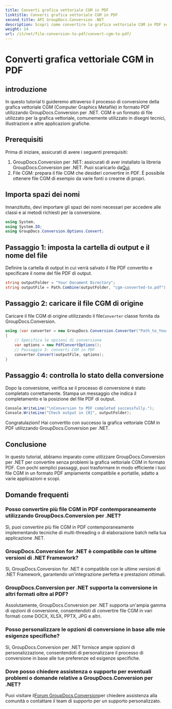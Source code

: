 ```yaml
---
title: Converti grafica vettoriale CGM in PDF
linktitle: Converti grafica vettoriale CGM in PDF
second_title: API GroupDocs.Conversion .NET
description: Scopri come convertire la grafica vettoriale CGM in PDF senza sforzo utilizzando GroupDocs.Conversion per .NET. Segui il nostro tutorial passo dopo passo.
weight: 14
url: /it/net/file-conversion-to-pdf/convert-cgm-to-pdf/
---
```


# Converti grafica vettoriale CGM in PDF

## introduzione
In questo tutorial ti guideremo attraverso il processo di conversione della grafica vettoriale CGM (Computer Graphics Metafile) in formato PDF utilizzando GroupDocs.Conversion per .NET. CGM è un formato di file utilizzato per la grafica vettoriale, comunemente utilizzato in disegni tecnici, illustrazioni e altre applicazioni grafiche.
## Prerequisiti
Prima di iniziare, assicurati di avere i seguenti prerequisiti:
1.  GroupDocs.Conversion per .NET: assicurati di aver installato la libreria GroupDocs.Conversion per .NET. Puoi scaricarlo da[Qui](https://releases.groupdocs.com/conversion/net/).
2. File CGM: prepara il file CGM che desideri convertire in PDF. È possibile ottenere file CGM di esempio da varie fonti o crearne di propri.

## Importa spazi dei nomi
Innanzitutto, devi importare gli spazi dei nomi necessari per accedere alle classi e ai metodi richiesti per la conversione.
```csharp
using System;
using System.IO;
using GroupDocs.Conversion.Options.Convert;
```
## Passaggio 1: imposta la cartella di output e il nome del file
Definire la cartella di output in cui verrà salvato il file PDF convertito e specificare il nome del file PDF di output.
```csharp
string outputFolder = "Your Document Directory";
string outputFile = Path.Combine(outputFolder, "cgm-converted-to.pdf");
```
## Passaggio 2: caricare il file CGM di origine
 Caricare il file CGM di origine utilizzando il file`Converter` classe fornita da GroupDocs.Conversion.
```csharp
using (var converter = new GroupDocs.Conversion.Converter("Path_to_Your_CGM_File"))
{
    // Specifica le opzioni di conversione
    var options = new PdfConvertOptions();
    // Passaggio 3: converti CGM in PDF
    converter.Convert(outputFile, options);
}
```
## Passaggio 4: controlla lo stato della conversione
Dopo la conversione, verifica se il processo di conversione è stato completato correttamente. Stampa un messaggio che indica il completamento e la posizione del file PDF di output.
```csharp
Console.WriteLine("\nConversion to PDF completed successfully.");
Console.WriteLine("Check output in {0}", outputFolder);
```
Congratulazioni! Hai convertito con successo la grafica vettoriale CGM in PDF utilizzando GroupDocs.Conversion per .NET.

## Conclusione
In questo tutorial, abbiamo imparato come utilizzare GroupDocs.Conversion per .NET per convertire senza problemi la grafica vettoriale CGM in formato PDF. Con pochi semplici passaggi, puoi trasformare in modo efficiente i tuoi file CGM in un formato PDF ampiamente compatibile e portatile, adatto a varie applicazioni e scopi.
## Domande frequenti
### Posso convertire più file CGM in PDF contemporaneamente utilizzando GroupDocs.Conversion per .NET?
Sì, puoi convertire più file CGM in PDF contemporaneamente implementando tecniche di multi-threading o di elaborazione batch nella tua applicazione .NET.
### GroupDocs.Conversion for .NET è compatibile con le ultime versioni di .NET Framework?
Sì, GroupDocs.Conversion for .NET è compatibile con le ultime versioni di .NET Framework, garantendo un'integrazione perfetta e prestazioni ottimali.
### GroupDocs.Conversion per .NET supporta la conversione in altri formati oltre al PDF?
Assolutamente, GroupDocs.Conversion per .NET supporta un'ampia gamma di opzioni di conversione, consentendoti di convertire file CGM in vari formati come DOCX, XLSX, PPTX, JPG e altri.
### Posso personalizzare le opzioni di conversione in base alle mie esigenze specifiche?
Sì, GroupDocs.Conversion per .NET fornisce ampie opzioni di personalizzazione, consentendoti di personalizzare il processo di conversione in base alle tue preferenze ed esigenze specifiche.
### Dove posso chiedere assistenza o supporto per eventuali problemi o domande relative a GroupDocs.Conversion per .NET?
 Puoi visitare il[Forum GroupDocs.Conversion](https://forum.groupdocs.com/c/conversion/11)per chiedere assistenza alla comunità o contattare il team di supporto per un supporto personalizzato.